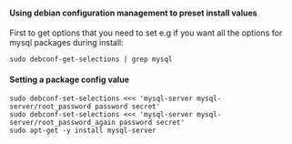 #### Using debian configuration management to preset install values

First to get options that you need to set e.g if you want all the options for mysql packages during install:

```
sudo debconf-get-selections | grep mysql
```

#### Setting a package config value

```
sudo debconf-set-selections <<< 'mysql-server mysql-server/root_password password secret'
sudo debconf-set-selections <<< 'mysql-server mysql-server/root_password_again password secret'
sudo apt-get -y install mysql-server
```

